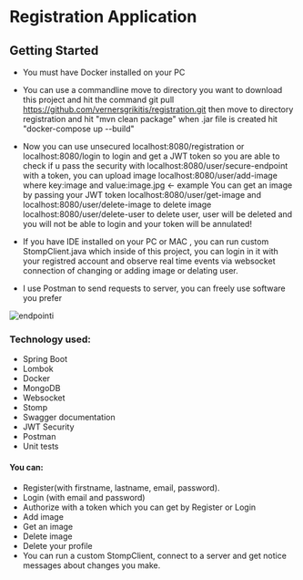 # Registration Application

## Getting Started

- You must have Docker installed on your PC

- You can use a commandline move to directory you want to download this project and hit the command 
git pull https://github.com/vernersgrikitis/registration.git
then move to directory registration and
hit "mvn clean package"
when .jar file is created
hit "docker-compose up --build"

- Now you can use unsecured localhost:8080/registration or localhost:8080/login to login
and get a JWT token so you are able to check if u pass the security with
localhost:8080/user/secure-endpoint
with a token, you can upload image localhost:8080/user/add-image where key:image and value:image.jpg <- example
You can get an image by passing your JWT token localhost:8080/user/get-image and
localhost:8080/user/delete-image to delete image
localhost:8080/user/delete-user to delete user, user will be deleted and you will not be able to login and your token will be annulated!

- If you have IDE installed on your PC or MAC , you can run custom StompClient.java which inside of this project, you can login in it with your registred account and observe real time events via websocket connection of changing or adding image or delating user.

- I use Postman to send requests to server, you can freely use software you prefer

![endpointi](https://github.com/vernersgrikitis/registration/assets/127933614/4f082de1-120d-4631-8f4f-638cc185b2d3)


### Technology used: 

- Spring Boot
- Lombok
- Docker
- MongoDB
- Websocket
- Stomp
- Swagger documentation
- JWT Security
- Postman
- Unit tests

#### You can:

- Register(with firstname, lastname, email, password).
- Login (with email and password)
- Authorize with a token which you can get by Register or Login
- Add image 
- Get an image
- Delete image
- Delete your profile
- You can run a custom StompClient, connect to a server and get notice messages about changes you make. 
 


